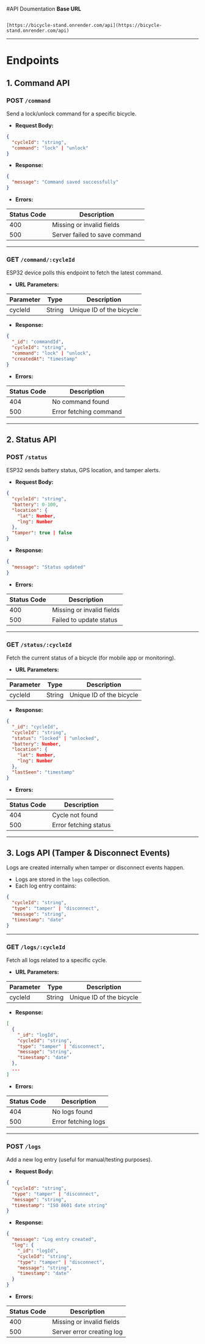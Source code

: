 #API Doumentation
**Base URL**

```

[https://bicycle-stand.onrender.com/api](https://bicycle-stand.onrender.com/api)

````

---

# Endpoints

## 1. Command API

### **POST** `/command`

Send a lock/unlock command for a specific bicycle.

- **Request Body:**

```json
{
  "cycleId": "string",
  "command": "lock" | "unlock"
}
````

* **Response:**

```json
{
  "message": "Command saved successfully"
}
```

* **Errors:**

| Status Code | Description                   |
| ----------- | ----------------------------- |
| 400         | Missing or invalid fields     |
| 500         | Server failed to save command |

---

### **GET** `/command/:cycleId`

ESP32 device polls this endpoint to fetch the latest command.

* **URL Parameters:**

| Parameter | Type   | Description              |
| --------- | ------ | ------------------------ |
| cycleId   | String | Unique ID of the bicycle |

* **Response:**

```json
{
  "_id": "commandId",
  "cycleId": "string",
  "command": "lock" | "unlock",
  "createdAt": "timestamp"
}
```

* **Errors:**

| Status Code | Description            |
| ----------- | ---------------------- |
| 404         | No command found       |
| 500         | Error fetching command |

---

## 2. Status API

### **POST** `/status`

ESP32 sends battery status, GPS location, and tamper alerts.

* **Request Body:**

```json
{
  "cycleId": "string",
  "battery": 0-100,
  "location": {
    "lat": Number,
    "lng": Number
  },
  "tamper": true | false
}
```

* **Response:**

```json
{
  "message": "Status updated"
}
```

* **Errors:**

| Status Code | Description               |
| ----------- | ------------------------- |
| 400         | Missing or invalid fields |
| 500         | Failed to update status   |

---

### **GET** `/status/:cycleId`

Fetch the current status of a bicycle (for mobile app or monitoring).

* **URL Parameters:**

| Parameter | Type   | Description              |
| --------- | ------ | ------------------------ |
| cycleId   | String | Unique ID of the bicycle |

* **Response:**

```json
{
  "_id": "cycleId",
  "cycleId": "string",
  "status": "locked" | "unlocked",
  "battery": Number,
  "location": {
    "lat": Number,
    "lng": Number
  },
  "lastSeen": "timestamp"
}
```

* **Errors:**

| Status Code | Description           |
| ----------- | --------------------- |
| 404         | Cycle not found       |
| 500         | Error fetching status |

---

## 3. Logs API (Tamper & Disconnect Events)

Logs are created internally when tamper or disconnect events happen.

* Logs are stored in the `logs` collection.
* Each log entry contains:

```json
{
  "cycleId": "string",
  "type": "tamper" | "disconnect",
  "message": "string",
  "timestamp": "date"
}
```

---

### **GET** `/logs/:cycleId`

Fetch all logs related to a specific cycle.

* **URL Parameters:**

| Parameter | Type   | Description              |
| --------- | ------ | ------------------------ |
| cycleId   | String | Unique ID of the bicycle |

* **Response:**

```json
[
  {
    "_id": "logId",
    "cycleId": "string",
    "type": "tamper" | "disconnect",
    "message": "string",
    "timestamp": "date"
  },
  ...
]
```

* **Errors:**

| Status Code | Description         |
| ----------- | ------------------- |
| 404         | No logs found       |
| 500         | Error fetching logs |

---

### **POST** `/logs`

Add a new log entry (useful for manual/testing purposes).

* **Request Body:**

```json
{
  "cycleId": "string",
  "type": "tamper" | "disconnect",
  "message": "string",
  "timestamp": "ISO 8601 date string"
}
```

* **Response:**

```json
{
  "message": "Log entry created",
  "log": {
    "_id": "logId",
    "cycleId": "string",
    "type": "tamper" | "disconnect",
    "message": "string",
    "timestamp": "date"
  }
}
```

* **Errors:**

| Status Code | Description               |
| ----------- | ------------------------- |
| 400         | Missing or invalid fields |
| 500         | Server error creating log |

```
